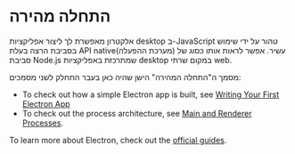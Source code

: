 # התחלה מהירה

אלקטרון מאפשרת לך ליצור אפליקציות desktop ב-JavaScript טהור על ידי שימוש בסביבת הרצה בעלת API native(מערכת ההפעלה) עשיר. אפשר לראות אותו כסוג של סביבת Node.js שמתרכזת באפליקציות desktop במקום שרתי web.

מסמך ה"התחלה המהירה" הישן שהיה כאן בעבר התחלק לשני מסמכים:

* To check out how a simple Electron app is built, see [Writing Your First Electron App](./first-app.md)
* To check out the process architecture, see [Main and Renderer Processes](./application-architecture.md#main-and-renderer-processes).

To learn more about Electron, check out the [official guides](../).